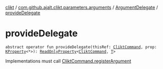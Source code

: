 [clikt](../../index.md) / [com.github.ajalt.clikt.parameters.arguments](../index.md) / [ArgumentDelegate](index.md) / [provideDelegate](./provide-delegate.md)

# provideDelegate

`abstract operator fun provideDelegate(thisRef: `[`CliktCommand`](../../com.github.ajalt.clikt.core/-clikt-command/index.md)`, prop: `[`KProperty`](https://kotlinlang.org/api/latest/jvm/stdlib/kotlin.reflect/-k-property/index.html)`<*>): `[`ReadOnlyProperty`](https://kotlinlang.org/api/latest/jvm/stdlib/kotlin.properties/-read-only-property/index.html)`<`[`CliktCommand`](../../com.github.ajalt.clikt.core/-clikt-command/index.md)`, `[`T`](index.md#T)`>`

Implementations must call [CliktCommand.registerArgument](../../com.github.ajalt.clikt.core/-clikt-command/register-argument.md)

